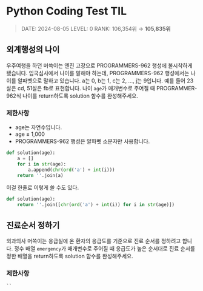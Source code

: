 #  Python Coding Test TIL
> DATE: 2024-08-05
LEVEL: 0
RANK: 106,354위 → **105,835위**


## 외계행성의 나이
우주여행을 하던 머쓱이는 엔진 고장으로 PROGRAMMERS-962 행성에 불시착하게 됐습니다. 입국심사에서 나이를 말해야 하는데, PROGRAMMERS-962 행성에서는 나이를 알파벳으로 말하고 있습니다. a는 0, b는 1, c는 2, ..., j는 9입니다. 예를 들어 23살은 cd, 51살은 fb로 표현합니다. 나이 `age`가 매개변수로 주어질 때 PROGRAMMER-962식 나이를 return하도록 solution 함수를 완성해주세요.
### 제한사항
- age는 자연수입니다.
- age ≤ 1,000
- PROGRAMMERS-962 행성은 알파벳 소문자만 사용합니다.
```python
def solution(age):
    a = []
    for i in str(age):
        a.append(chr(ord('a') + int(i)))
    return ''.join(a)
```

이걸 한줄로 이렇게 쓸 수도 있다. 
```python
def solution(age):
    return ''.join([chr(ord('a') + int(i)) for i in str(age)])
```

## 진료순서 정하기
외과의사 머쓱이는 응급실에 온 환자의 응급도를 기준으로 진료 순서를 정하려고 합니다. 정수 배열 `emergency`가 매개변수로 주어질 때 응급도가 높은 순서대로 진료 순서를 정한 배열을 return하도록 solution 함수를 완성해주세요.
### 제한사항
```python
``